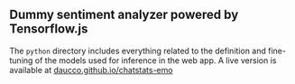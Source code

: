 ## Dummy sentiment analyzer powered by Tensorflow.js

The `python` directory includes everything related to the definition and fine-tuning of the models used for inference in the web app.
A live version is available at [daucco.github.io/chatstats-emo](https://daucco.github.io/chatstats-emo/)
